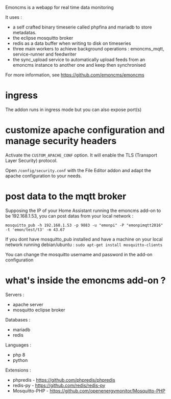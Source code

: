 Emoncms is a webapp for real time data monitoring

It uses :

- a self crafted binary timeserie called phpfina and mariadb to store metadatas.
- the eclipse mosquitto broker
- redis as a data buffer when writing to disk on timeseries
- three main workers to achieve background operations : emoncms_mqtt, service-runner and feedwriter
- the sync_upload service to automatically upload feeds from an emoncms instance to another one and keep then synchronised

For more information, see https://github.com/emoncms/emoncms

# ingress

The addon runs in ingress mode but you can also expose port(s)

# customize apache configuration and manage security headers

Activate the `CUSTOM_APACHE_CONF` option. It will enable the TLS (Transport Layer Security) protocol.

Open `/config/security.conf` with the File Editor addon and adapt the apache configuration to your needs.

# post data to the mqtt broker

Supposing the IP of your Home Assistant running the emoncms add-on to be 192.168.1.53, you can post datas from your local network :

```
mosquitto_pub -h 192.168.1.53 -p 9883 -u "emonpi" -P "emonpimqtt2016" -t 'emon/test/t3' -m 43.67
```

If you dont have mosquitto_pub installed and have a machine on your local network running debian/ubuntu : `sudo apt-get install mosquitto-clients`

You can change the mosquitto username and password in the add-on configuration

# what's inside the emoncms add-on ?

Servers :

- apache server
- mosquitto eclipse broker

Databases :

- mariadb
- redis

Languages :

- php 8
- python

Extensions :

- phpredis - https://github.com/phpredis/phpredis
- redis-py - https://github.com/redis/redis-py
- Mosquitto-PHP - https://github.com/openenergymonitor/Mosquitto-PHP

